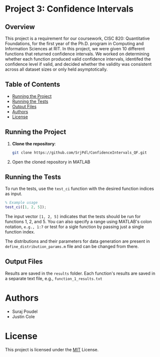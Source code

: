 # Project 3: Confidence Intervals

## Overview
This project is a requirement for our coursework, CISC 820: Quantitative Foundations, for the first year of the Ph.D. program in Computing and Information Sciences at RIT. In this project, we were given 10 different functions that returned confidence intervals. We worked on determining whether each function produced valid confidence intervals, identifed the confidence level if valid, and decided whether the validity was consistent across all dataset sizes or only held asymptotically.

## Table of Contents
- [Running the Project](#running-the-project)
- [Running the Tests](#running-the-tests)
- [Output Files](#output-files)
- [Authors](#authors)
- [License](#license)

## Running the Project

1. **Clone the repository**:
    ```bash
    git clone https://github.com/SrjPdl/ConfidenceIntervals_QF.git
    ```
2. Open the cloned repository in MATLAB 

## Running the Tests

To run the tests, use the `test_ci` function with the desired function indices as input.

```matlab
% Example usage
test_ci([1, 2, 5]);
```
The input vector `[1, 2, 5]` indicates that the tests should be run for functions 1, 2, and 5. You can also specify a range using MATLAB's colon notation, `e.g., 1:7` or test for a sigle function by passing just a single function index.

The distributions and their parameters for data generation are present in `define_distribution_params.m` file and can be changed from there.

## Output Files
Results are saved in the `results` folder. Each function's results are saved in a separate text file, e.g., `function_1_results.txt`

# Authors
- Suraj Poudel
- Justin Cole

# License
This project is licensed under the [MIT](https://www.mit.edu/~amini/LICENSE.md) License. 

